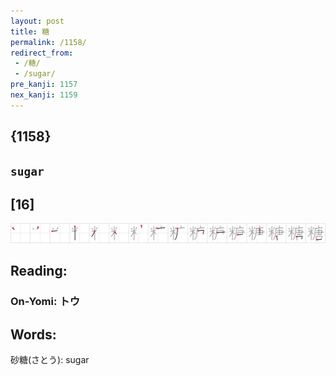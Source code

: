 ```yaml
---
layout: post
title: 糖
permalink: /1158/
redirect_from:
 - /糖/
 - /sugar/
pre_kanji: 1157
nex_kanji: 1159
---
```


## {1158}

## `sugar`

## [16]

<div class="stroke"><img src="../images/E7B396.png" /></div>

## Reading:

### On-Yomi: トウ

## Words:

砂糖(さとう): sugar
